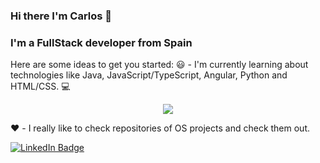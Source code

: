 ### Hi there I'm Carlos 👋

### I'm a FullStack developer from Spain


Here are some ideas to get you started:
😃 - I'm currently learning about technologies like Java, JavaScript/TypeScript, Angular, Python and HTML/CSS. 💻

<div style="text-align:center"><img src="https://media.giphy.com/media/ISOckXUybVfQ4/giphy.gif"/></div>

❤️ - I really like to check repositories of OS projects and check them out.

<a href="https://es.linkedin.com/in/carlos-abuin-mart%C3%ADnez-102167183">
<div id="badges">
  <img src="https://img.shields.io/badge/LinkedIn-blue?style=for-the-badge&logo=linkedin&logoColor=white" alt="LinkedIn Badge"/>
</div>
</a>


